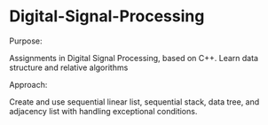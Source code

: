# Digital-Signal-Processing

Purpose:

Assignments in Digital Signal Processing, based on C++. Learn data structure and relative algorithms

Approach:

Create and use sequential linear list, sequential stack, data tree, and adjacency list with handling exceptional conditions.
